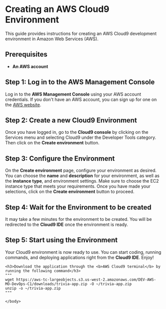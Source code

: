 <!DOCTYPE html>
<html>
<head>
	
</head>
<body>
	<h1>Creating an AWS Cloud9 Environment</h1>
	<p>This guide provides instructions for creating an AWS Cloud9 development environment in Amazon Web Services (AWS).</p>
	<h2>Prerequisites</h2>
	<ul>
		<li><b>An AWS account</b></li>
	</ul>
	<h2>Step 1: Log in to the AWS Management Console</h2>
	<p>Log in to the <b>AWS Management Console</b> using your AWS account credentials. If you don't have an AWS account, you can sign up for one on the <a href="https://aws.amazon.com/">AWS website</a>.</p>
	<h2>Step 2: Create a new Cloud9 Environment</h2>
	<p>Once you have logged in, go to the <b>Cloud9 console</b> by clicking on the Services menu and selecting Cloud9 under the Developer Tools category. Then click on the <b>Create environment</b> button. </p>
	<h2>Step 3: Configure the Environment</h2>
	<p>On the <b>Create environment</b> page, configure your environment as desired. You can choose the <b>name</b> and <b>description</b> for your environment, as well as the <b>instance type</b>, and environment settings. Make sure to choose the EC2 instance type that meets your requirements. Once you have made your selections, click on the <b>Create environment</b> button to proceed.</p>
	<h2>Step 4: Wait for the Environment to be created</h2>
	<p>It may take a few minutes for the environment to be created. You will be redirected to the <b>Cloud9 IDE</b> once the environment is ready. </p>
	<h2>Step 5: Start using the Environment</h2>
	<p>Your Cloud9 environment is now ready to use. You can start coding, running commands, and deploying applications right from the <b>Cloud9 IDE</b>. Enjoy!</p>

	<h3>Download the application through the <b>AWS Cloud9 terminal</b> by running the following command</h3>
	"""
	wget https://aws-tc-largeobjects.s3.us-west-2.amazonaws.com/DEV-AWS-MO-DevOps-C1/downloads/trivia-app.zip -O ~/trivia-app.zip
	unzip -o ~/trivia-app.zip
	"""
	
	</body>
</html>
